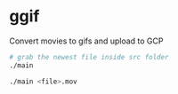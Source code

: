 # ggif

Convert movies to gifs and upload to GCP

```bash
# grab the newest file inside src folder
./main
```

```bash
./main <file>.mov
```
